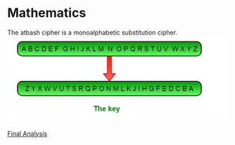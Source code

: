 # Mathematics
The atbash cipher is a monoalphabetic substitution cipher. 
  ![picture](atbashimage.jpg)

[Final Analysis](https://github.com/EPHS-CyberSecurity-2020-Hour3/CipherProject/blob/atbashcipher/FinalAnalysis.md)
